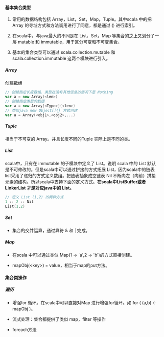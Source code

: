 #### 基本集合类型

1. 常用的数据结构包括 Array，List，Set，Map，Tuple。其中scala 中的把 Array 的寻址方式和方法调用进行了同意，都是通过 () 进行索引。

2. 在scala中，与java最大的不同是在 List，Set，Map 等集合的之上又划分了一层 mutable 和 immutable，用于区分可变和不可变集合。

3. 基本的集合类型可以通过 scala\.collection\.mutable 和 scala.collection.immutable 这两个模块进行引入。

##### Array

创建数组

```scala
// 创建指定长度数组，类型在没有其他信息的情况下是 Nothing
var a = new Array(<len>)
// 创建指定类型的数组
var a = new Array[<Type>](<len>)
// 类似java new Object[]{} 方式创建
var a = Array(<obj1>,<obj2>,...)
```



##### Tuple

相当于不可变的 Array。并且长度不同的Tuple 实际上是不同的类。



##### List

scala中，只有在 immutable 的子模块中定义了 List。说明 scala 中的 List 默认是不可修改的。但是scala中可以通过拼接的方式拓展 List，因为scala中的链表list采用了递归的方式定义数组。把链表抽象成空链表 Nil 不断向左（向前）拼接元素的结构。所以scala中支持下面的定义方式。**在scala中ListBuffer或者LinkerList 才是对应java中的 List。**

```scala
// 定义 List (1,2) 的两种方式
1 :: 2 :: Nil
List(1,2) 
```



##### Set

- 集合的交并运算，通过算符 & 和 | 完成。

##### Map

- 在scala 中可以通过类似 Map(1 -> 'a',2 -> 'b')的方式直接创建。

- mapObj(\<key\>) = value，相当于map的put方法。



#### 集合类操作

##### 遍历

- 增强for 循环。在scala中可以直接对Map 进行增强for循环。如 for ( (a,b) <- mapObj )。

- 流式处理：集合都提供了类似 map，filter 等操作

- foreach方法


